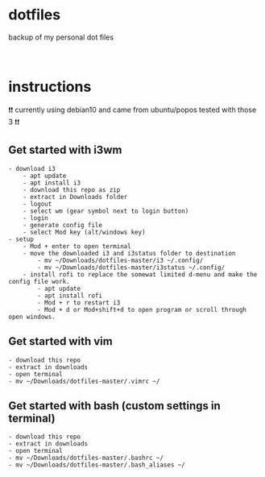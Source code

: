 # dotfiles
backup of my personal dot files
<br><br><br>
# instructions
:exclamation::exclamation: currently using debian10 and came from ubuntu/popos tested with those 3 :exclamation::exclamation:

## Get started with i3wm

	- download i3
    	- apt update
    	- apt install i3
    	- download this repo as zip
    	- extract in Downloads folder
    	- logout
    	- select wm (gear symbol next to login button)
    	- login
		- generate config file
		- select Mod key (alt/windows key)
	- setup
		- Mod + enter to open terminal
		- move the downloaded i3 and i3status folder to destination
			- mv ~/Downloads/dotfiles-master/i3 ~/.config/
			- mv ~/Downloads/dotfiles-master/i3status ~/.config/
		- install rofi to replace the somewat limited d-menu and make the config file work.
			- apt update
			- apt install rofi
			- Mod + r to restart i3
			- Mod + d or Mod+shift+d to open program or scroll through open windows.
  
## Get started with vim
	- download this repo
	- extract in downloads
	- open terminal
	- mv ~/Downloads/dotfiles-master/.vimrc ~/

## Get started with bash (custom settings in terminal)
	- download this repo
	- extract in downloads
	- open terminal
	- mv ~/Downloads/dotfiles-master/.bashrc ~/
	- mv ~/Downloads/dotfiles-master/.bash_aliases ~/
